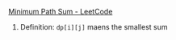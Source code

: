  [Minimum Path Sum - LeetCode](https://leetcode.com/problems/minimum-path-sum/description/)

1. Definition: `dp[i][j]` maens the smallest sum 
